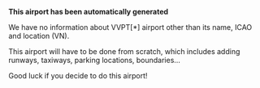 **This airport has been automatically generated**

We have no information about VVPT[*] airport other than its name, ICAO and location (VN).

This airport will have to be done from scratch, which includes adding runways, taxiways, parking locations, boundaries...

Good luck if you decide to do this airport!